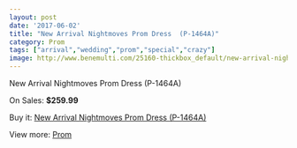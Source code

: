```yaml
---
layout: post
date: '2017-06-02'
title: "New Arrival Nightmoves Prom Dress  (P-1464A)"
category: Prom
tags: ["arrival","wedding","prom","special","crazy"]
image: http://www.benemulti.com/25160-thickbox_default/new-arrival-nightmoves-prom-dress-p-1464a.jpg
---
```

New Arrival Nightmoves Prom Dress  (P-1464A)

On Sales: **$259.99**
<a href="https://www.benemulti.com/en/prom/9887-new-arrival-nightmoves-prom-dress-p-1464a.html"><amp-img layout="responsive" width="600" height="600" src="//www.benemulti.com/25160-thickbox_default/new-arrival-nightmoves-prom-dress-p-1464a.jpg" alt="New Arrival Nightmoves Prom Dress  (P-1464A) 0" /></a>
<a href="https://www.benemulti.com/en/prom/9887-new-arrival-nightmoves-prom-dress-p-1464a.html"><amp-img layout="responsive" width="600" height="600" src="//www.benemulti.com/25162-thickbox_default/new-arrival-nightmoves-prom-dress-p-1464a.jpg" alt="New Arrival Nightmoves Prom Dress  (P-1464A) 1" /></a>
<a href="https://www.benemulti.com/en/prom/9887-new-arrival-nightmoves-prom-dress-p-1464a.html"><amp-img layout="responsive" width="600" height="600" src="//www.benemulti.com/25161-thickbox_default/new-arrival-nightmoves-prom-dress-p-1464a.jpg" alt="New Arrival Nightmoves Prom Dress  (P-1464A) 2" /></a>

Buy it: [New Arrival Nightmoves Prom Dress  (P-1464A)](https://www.benemulti.com/en/prom/9887-new-arrival-nightmoves-prom-dress-p-1464a.html "New Arrival Nightmoves Prom Dress  (P-1464A)")

View more: [Prom](https://www.benemulti.com/en/78-prom "Prom")